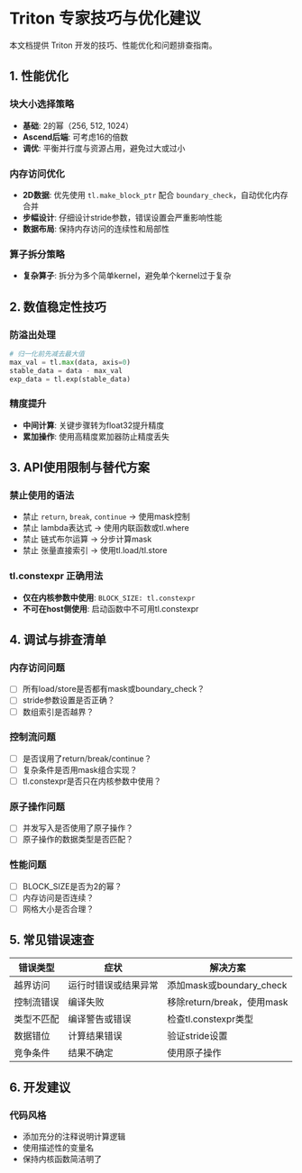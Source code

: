 # Triton 专家技巧与优化建议

本文档提供 Triton 开发的技巧、性能优化和问题排查指南。

## 1. 性能优化

### 块大小选择策略
- **基础**: 2的幂（256, 512, 1024）
- **Ascend后端**: 可考虑16的倍数
- **调优**: 平衡并行度与资源占用，避免过大或过小

### 内存访问优化
- **2D数据**: 优先使用 `tl.make_block_ptr` 配合 `boundary_check`，自动优化内存合并
- **步幅设计**: 仔细设计stride参数，错误设置会严重影响性能
- **数据布局**: 保持内存访问的连续性和局部性

### 算子拆分策略
- **复杂算子**: 拆分为多个简单kernel，避免单个kernel过于复杂

## 2. 数值稳定性技巧

### 防溢出处理
```python
# 归一化前先减去最大值
max_val = tl.max(data, axis=0)
stable_data = data - max_val
exp_data = tl.exp(stable_data)
```

### 精度提升
- **中间计算**: 关键步骤转为float32提升精度
- **累加操作**: 使用高精度累加器防止精度丢失

## 3. API使用限制与替代方案

### 禁止使用的语法
- 禁止 `return`, `break`, `continue` → 使用mask控制
- 禁止 lambda表达式 → 使用内联函数或tl.where
- 禁止 链式布尔运算 → 分步计算mask
- 禁止 张量直接索引 → 使用tl.load/tl.store

### tl.constexpr 正确用法
- **仅在内核参数中使用**: `BLOCK_SIZE: tl.constexpr`
- **不可在host侧使用**: 启动函数中不可用tl.constexpr

## 4. 调试与排查清单

### 内存访问问题
- [ ] 所有load/store是否都有mask或boundary_check？
- [ ] stride参数设置是否正确？
- [ ] 数组索引是否越界？

### 控制流问题  
- [ ] 是否误用了return/break/continue？
- [ ] 复杂条件是否用mask组合实现？
- [ ] tl.constexpr是否只在内核参数中使用？

### 原子操作问题
- [ ] 并发写入是否使用了原子操作？
- [ ] 原子操作的数据类型是否匹配？

### 性能问题
- [ ] BLOCK_SIZE是否为2的幂？
- [ ] 内存访问是否连续？
- [ ] 网格大小是否合理？

## 5. 常见错误速查

| 错误类型 | 症状 | 解决方案 |
|---------|------|---------|
| 越界访问 | 运行时错误或结果异常 | 添加mask或boundary_check |
| 控制流错误 | 编译失败 | 移除return/break，使用mask |
| 类型不匹配 | 编译警告或错误 | 检查tl.constexpr类型 |
| 数据错位 | 计算结果错误 | 验证stride设置 |
| 竞争条件 | 结果不确定 | 使用原子操作 |

## 6. 开发建议

### 代码风格
- 添加充分的注释说明计算逻辑
- 使用描述性的变量名
- 保持内核函数简洁明了


